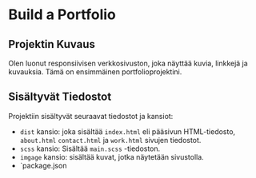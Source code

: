 # Build a Portfolio

## Projektin Kuvaus

Olen luonut responsiivisen verkkosivuston, joka näyttää kuvia, linkkejä ja kuvauksia. Tämä on ensimmäinen portfolioprojektini.

## Sisältyvät Tiedostot

Projektiin sisältyvät seuraavat tiedostot ja kansiot:

- `dist` kansio: joka sisältää `index.html` eli pääsivun HTML-tiedosto, `about.html` `contact.html` ja `work.html` sivujen tiedostot.
- `scss` kansio: Sisältää `main.scss` -tiedoston.
- `imgage` kansio: sisältää kuvat, jotka näytetään sivustolla.
- `package.json
